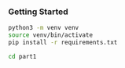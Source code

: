 ### Getting Started

```bash
python3 -m venv venv 
source venv/bin/activate
pip install -r requirements.txt

cd part1
```


